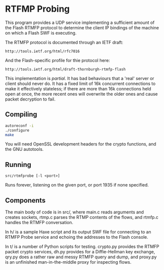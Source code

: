 RTFMP Probing
=============

This program provides a UDP service implementing a sufficient amount of the
Flash RTMFP protocol to determine the client IP bindings of the machine on
which a Flash SWF is executing.

The RTMFP protocol is documented through an IETF draft:

    http://tools.ietf.org/html/rfc7016

And the Flash-specific profile for thie protocol here:

    http://tools.ietf.org/html/draft-thornburgh-rtmfp-flash

This implementation is _partial_.  It has bad behaviours that a 'real' server
or client should never do.  It has a fixed limit of 16k concurrent connections
to make it effectively stateless; if there are more than 16k connections held
open at once, the more recent ones will overwrite the older ones and cause
packet decryption to fail.

Compiling
---------

``` bash
autoreconf -i
./configure
make
```

You will need OpenSSL development headers for the crypto functions, and the
GNU autotools.

Running
-------

    src/rtmfprobe [-l <port>]

Runs forever, listening on the given port, or port 1935 if none specified.

Components
----------

The main body of code is in src/, where main.c reads arguments and creates
sockets, rtmp.c parses the RTMP contents of the flows, and rtmfp.c handles
the RTMFP conversation.

In h/ is a sample Haxe script and its output SWF file for connecting to an
RTMFP Probe service and echoing the addresses to the Flash console.

In t/ is a number of Python scripts for testing.  crypto.py provides the RTMFP
packet crypto services, dh.py provides for a Diffie-Hellman key exchange,
qry.py does a rather raw and messy RTMFP query and dump, and proxy.py is an
unfinished man-in-the-middle proxy for inspecting flows.

